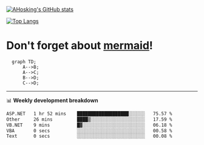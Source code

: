 [![AHosking's GitHub stats](https://github-readme-stats.vercel.app/api?username=ahosking&count_private=true&show_icons=true&theme=onedark&hide_rank=true&include_all_commits=true)](https://github.com/ahosking)

[![Top Langs](https://github-readme-stats.vercel.app/api/top-langs/?username=ahosking&layout=compact&theme=onedark)](https://github.com/ahosking)


# Don't forget about [mermaid](https://github.blog/2022-02-14-include-diagrams-markdown-files-mermaid/)!

```mermaid
  graph TD;
      A-->B;
      A-->C;
      B-->D;
      C-->D;
```
-------

📊 **Weekly development breakdown**

<!--START_SECTION:waka-->

```txt
ASP.NET   1 hr 52 mins    ███████████████████░░░░░░   75.57 %
Other     26 mins         ████▒░░░░░░░░░░░░░░░░░░░░   17.59 %
VB.NET    9 mins          █▓░░░░░░░░░░░░░░░░░░░░░░░   06.18 %
VBA       0 secs          ░░░░░░░░░░░░░░░░░░░░░░░░░   00.58 %
Text      0 secs          ░░░░░░░░░░░░░░░░░░░░░░░░░   00.08 %
```

<!--END_SECTION:waka-->
